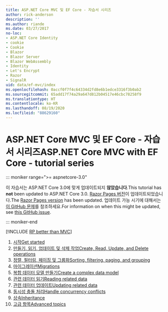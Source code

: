 ```yaml
---
title: ASP.NET Core MVC 및 EF Core - 자습서 시리즈
author: rick-anderson
description: ''
ms.author: riande
ms.date: 03/27/2017
no-loc:
- ASP.NET Core Identity
- cookie
- Cookie
- Blazor
- Blazor Server
- Blazor WebAssembly
- Identity
- Let's Encrypt
- Razor
- SignalR
uid: data/ef-mvc/index
ms.openlocfilehash: 0accf0f7f4c64334d2fd8e6b1edce3316f3b0ab2
ms.sourcegitcommit: 65add17f74a29a647d812b04517e46cbc78258f9
ms.translationtype: HT
ms.contentlocale: ko-KR
ms.lasthandoff: 08/19/2020
ms.locfileid: "88629160"
---
```

# <a name="aspnet-core-mvc-with-ef-core---tutorial-series"></a><span data-ttu-id="3795b-102">ASP.NET Core MVC 및 EF Core - 자습서 시리즈</span><span class="sxs-lookup"><span data-stu-id="3795b-102">ASP.NET Core MVC with EF Core - tutorial series</span></span>

::: moniker range=">= aspnetcore-3.0"

<span data-ttu-id="3795b-103">이 자습서는 ASP.NET Core 3.0에 맞게 업데이트되지 **않았습니다**.</span><span class="sxs-lookup"><span data-stu-id="3795b-103">This tutorial has **not** been updated to ASP.NET Core 3.0.</span></span> <span data-ttu-id="3795b-104">[Razor Pages 버전](xref:data/ef-rp/intro)이 업데이트되었습니다.</span><span class="sxs-lookup"><span data-stu-id="3795b-104">The [Razor Pages version](xref:data/ef-rp/intro) has been updated.</span></span> <span data-ttu-id="3795b-105">업데이트 가능 시기에 대해서는 [이 GitHub 문제](https://github.com/dotnet/AspNetCore.Docs/issues/13920)를 참조하세요.</span><span class="sxs-lookup"><span data-stu-id="3795b-105">For information on when this might be updated, see [this GitHub issue](https://github.com/dotnet/AspNetCore.Docs/issues/13920).</span></span>

::: moniker-end

[!INCLUDE [RP better than MVC](../../includes/RP-EF/rp-over-mvc.md)]

1. [<span data-ttu-id="3795b-106">시작</span><span class="sxs-lookup"><span data-stu-id="3795b-106">Get started</span></span>](xref:data/ef-mvc/intro)
1. [<span data-ttu-id="3795b-107">만들기, 읽기, 업데이트 및 삭제 작업</span><span class="sxs-lookup"><span data-stu-id="3795b-107">Create, Read, Update, and Delete operations</span></span>](xref:data/ef-mvc/crud)
1. [<span data-ttu-id="3795b-108">정렬, 필터링, 페이징 및 그룹화</span><span class="sxs-lookup"><span data-stu-id="3795b-108">Sorting, filtering, paging, and grouping</span></span>](xref:data/ef-mvc/sort-filter-page)
1. [<span data-ttu-id="3795b-109">마이그레이션</span><span class="sxs-lookup"><span data-stu-id="3795b-109">Migrations</span></span>](xref:data/ef-mvc/migrations)
1. [<span data-ttu-id="3795b-110">복합 데이터 모델 만들기</span><span class="sxs-lookup"><span data-stu-id="3795b-110">Create a complex data model</span></span>](xref:data/ef-mvc/complex-data-model)
1. [<span data-ttu-id="3795b-111">관련 데이터 읽기</span><span class="sxs-lookup"><span data-stu-id="3795b-111">Reading related data</span></span>](xref:data/ef-mvc/read-related-data)
1. [<span data-ttu-id="3795b-112">관련 데이터 업데이트</span><span class="sxs-lookup"><span data-stu-id="3795b-112">Updating related data</span></span>](xref:data/ef-mvc/update-related-data)
1. [<span data-ttu-id="3795b-113">동시성 충돌 처리</span><span class="sxs-lookup"><span data-stu-id="3795b-113">Handle concurrency conflicts</span></span>](xref:data/ef-mvc/concurrency)
1. [<span data-ttu-id="3795b-114">상속</span><span class="sxs-lookup"><span data-stu-id="3795b-114">Inheritance</span></span>](xref:data/ef-mvc/inheritance)
1. [<span data-ttu-id="3795b-115">고급 항목</span><span class="sxs-lookup"><span data-stu-id="3795b-115">Advanced topics</span></span>](xref:data/ef-mvc/advanced)
